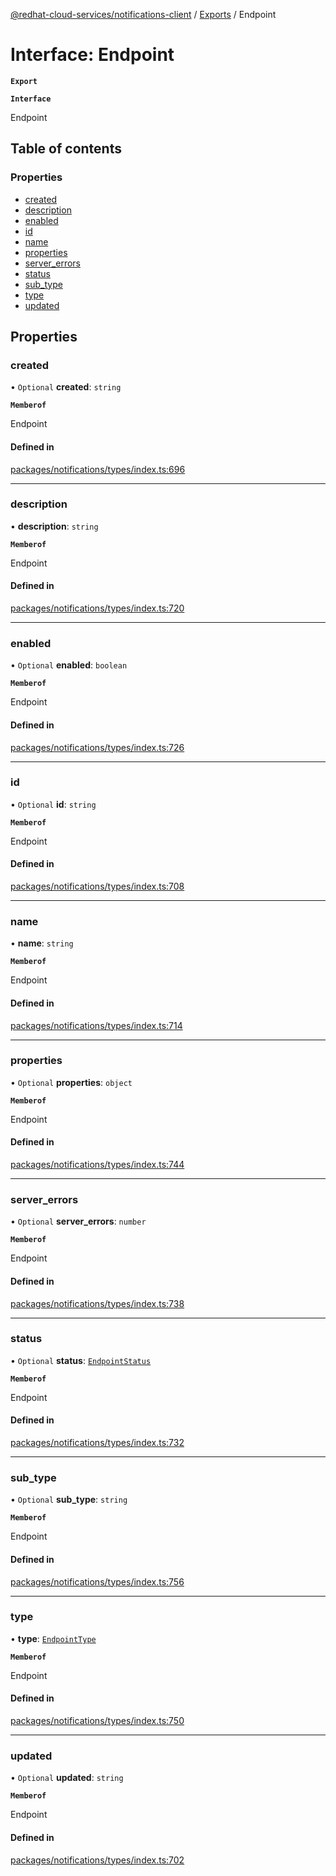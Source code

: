[@redhat-cloud-services/notifications-client](../README.md) / [Exports](../modules.md) / Endpoint

# Interface: Endpoint

**`Export`**

**`Interface`**

Endpoint

## Table of contents

### Properties

- [created](Endpoint.md#created)
- [description](Endpoint.md#description)
- [enabled](Endpoint.md#enabled)
- [id](Endpoint.md#id)
- [name](Endpoint.md#name)
- [properties](Endpoint.md#properties)
- [server\_errors](Endpoint.md#server_errors)
- [status](Endpoint.md#status)
- [sub\_type](Endpoint.md#sub_type)
- [type](Endpoint.md#type)
- [updated](Endpoint.md#updated)

## Properties

### created

• `Optional` **created**: `string`

**`Memberof`**

Endpoint

#### Defined in

[packages/notifications/types/index.ts:696](https://github.com/RedHatInsights/javascript-clients/blob/master/packages/notifications/types/index.ts#L696)

___

### description

• **description**: `string`

**`Memberof`**

Endpoint

#### Defined in

[packages/notifications/types/index.ts:720](https://github.com/RedHatInsights/javascript-clients/blob/master/packages/notifications/types/index.ts#L720)

___

### enabled

• `Optional` **enabled**: `boolean`

**`Memberof`**

Endpoint

#### Defined in

[packages/notifications/types/index.ts:726](https://github.com/RedHatInsights/javascript-clients/blob/master/packages/notifications/types/index.ts#L726)

___

### id

• `Optional` **id**: `string`

**`Memberof`**

Endpoint

#### Defined in

[packages/notifications/types/index.ts:708](https://github.com/RedHatInsights/javascript-clients/blob/master/packages/notifications/types/index.ts#L708)

___

### name

• **name**: `string`

**`Memberof`**

Endpoint

#### Defined in

[packages/notifications/types/index.ts:714](https://github.com/RedHatInsights/javascript-clients/blob/master/packages/notifications/types/index.ts#L714)

___

### properties

• `Optional` **properties**: `object`

**`Memberof`**

Endpoint

#### Defined in

[packages/notifications/types/index.ts:744](https://github.com/RedHatInsights/javascript-clients/blob/master/packages/notifications/types/index.ts#L744)

___

### server\_errors

• `Optional` **server\_errors**: `number`

**`Memberof`**

Endpoint

#### Defined in

[packages/notifications/types/index.ts:738](https://github.com/RedHatInsights/javascript-clients/blob/master/packages/notifications/types/index.ts#L738)

___

### status

• `Optional` **status**: [`EndpointStatus`](../enums/EndpointStatus.md)

**`Memberof`**

Endpoint

#### Defined in

[packages/notifications/types/index.ts:732](https://github.com/RedHatInsights/javascript-clients/blob/master/packages/notifications/types/index.ts#L732)

___

### sub\_type

• `Optional` **sub\_type**: `string`

**`Memberof`**

Endpoint

#### Defined in

[packages/notifications/types/index.ts:756](https://github.com/RedHatInsights/javascript-clients/blob/master/packages/notifications/types/index.ts#L756)

___

### type

• **type**: [`EndpointType`](../enums/EndpointType.md)

**`Memberof`**

Endpoint

#### Defined in

[packages/notifications/types/index.ts:750](https://github.com/RedHatInsights/javascript-clients/blob/master/packages/notifications/types/index.ts#L750)

___

### updated

• `Optional` **updated**: `string`

**`Memberof`**

Endpoint

#### Defined in

[packages/notifications/types/index.ts:702](https://github.com/RedHatInsights/javascript-clients/blob/master/packages/notifications/types/index.ts#L702)
